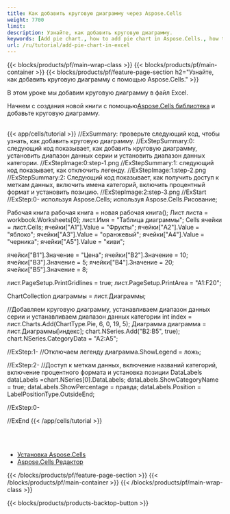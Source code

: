 ```yaml
---
title: Как добавить круговую диаграмму через Aspose.Cells
weight: 7700
limit:
description: Узнайте, как добавить круговую диаграмму.
keywords: [Add pie chart., how to add pie chart in Aspose.Cells., how to add pie chart using Aspose.Cells]
url: /ru/tutorial/add-pie-chart-in-excel
---
```

{{< blocks/products/pf/main-wrap-class >}}
{{< blocks/products/pf/main-container >}}
{{< blocks/products/pf/feature-page-section h2="Узнайте, как добавить круговую диаграмму с помощью Aspose.Cells." >}}

<p>
В этом уроке мы добавим круговую диаграмму в файл Excel.
</p>

<p>
 Начнем с создания новой книги с помощью<a href="https://www.nuget.org/packages/Aspose.Cells">Aspose.Cells библиотека</a> и добавьте круговую диаграмму.
</p>

<br />
{{< app/cells/tutorial >}}
//ExSummary: проверьте следующий код, чтобы узнать, как добавить круговую диаграмму.
//ExStepSummary:0: следующий код показывает, как добавить круговую диаграмму, установить диапазон данных серии и установить диапазон данных категории.
//ExStepImage:0:step-1.png
//ExStepSummary:1: следующий код показывает, как отключить легенду.
//ExStepImage:1:step-2.png
//ExStepSummary:2: Следующий код показывает, как получить доступ к меткам данных, включить имена категорий, включить процентный формат и установить позицию.
//ExStepImage:2:step-3.png
//ExStart
//ExStep:0-
используя Aspose.Cells;
используя Aspose.Cells.Рисование;

Рабочая книга рабочая книга = новая рабочая книга();
Лист листа = workbook.Worksheets[0];
лист.Имя = "Таблица диаграммы";
Cells ячейки = лист.Cells;
ячейки["A1"].Value = "Фрукты";
ячейки["A2"].Value = "яблоко";
ячейки["A3"].Value = "оранжевый";
ячейки["A4"].Value = "черника";
ячейки["A5"].Value = "киви";

ячейки["B1"].Значение = "Цена";
ячейки["B2"].Значение = 10;
ячейки["B3"].Значение = 5;
ячейки["B4"].Значение = 20;
ячейки["B5"].Значение = 8;

лист.PageSetup.PrintGridlines = true;
лист.PageSetup.PrintArea = "A1:F20";

ChartCollection диаграммы = лист.Диаграммы;

//Добавляем круговую диаграмму, устанавливаем диапазон данных серии и устанавливаем диапазон данных категории
int index = лист.Charts.Add(ChartType.Pie, 6, 0, 19, 5);
Диаграмма диаграмма = лист.Диаграммы[индекс];
chart.NSeries.Add("B2:B5", true);
chart.NSeries.CategoryData = "A2:A5";

//ExStep:1-
//Отключаем легенду
диаграмма.ShowLegend = ложь;

//ExStep:2-
//Доступ к меткам данных, включение названий категорий, включение процентного формата и установка позиции
DataLabels dataLabels =chart.NSeries[0].DataLabels;
dataLabels.ShowCategoryName = true;
dataLabels.ShowPercentage = правда;
dataLabels.Position = LabelPositionType.OutsideEnd;

//ExStep:0-

//ExEnd
{{< /app/cells/tutorial >}}
<br />

<br />
<br />
<div class="code-sample">
    <ul class="link-list">
        <li class="link-item"><a href="https://docs.aspose.com/cells/net/installation/">Установка Aspose.Cells</a></li>
        <li class="link-item"><a href="https://products.aspose.app/cells/editor/">Aspose.Cells Редактор</a></li>
    </ul>
</div>

{{< /blocks/products/pf/feature-page-section >}}
{{< /blocks/products/pf/main-container >}}
{{< /blocks/products/pf/main-wrap-class >}}

{{< blocks/products/products-backtop-button >}}